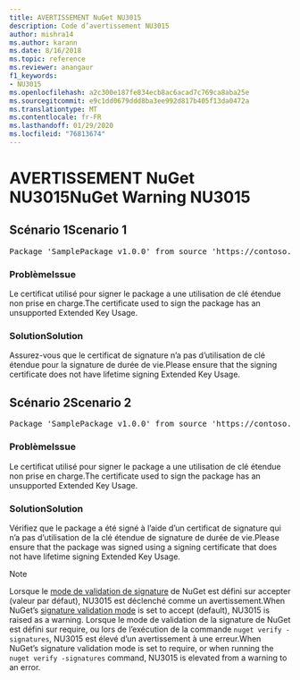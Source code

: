 ```yaml
---
title: AVERTISSEMENT NuGet NU3015
description: Code d’avertissement NU3015
author: mishra14
ms.author: karann
ms.date: 8/16/2018
ms.topic: reference
ms.reviewer: anangaur
f1_keywords:
- NU3015
ms.openlocfilehash: a2c300e187fe834ecb8ac6acad7c769ca8aba25e
ms.sourcegitcommit: e9c1dd0679ddd8ba3ee992d817b405f13da0472a
ms.translationtype: MT
ms.contentlocale: fr-FR
ms.lasthandoff: 01/29/2020
ms.locfileid: "76813674"
---
```

# <a name="nuget-warning-nu3015"></a><span data-ttu-id="c40d6-103">AVERTISSEMENT NuGet NU3015</span><span class="sxs-lookup"><span data-stu-id="c40d6-103">NuGet Warning NU3015</span></span>

## <a name="scenario-1"></a><span data-ttu-id="c40d6-104">Scénario 1</span><span class="sxs-lookup"><span data-stu-id="c40d6-104">Scenario 1</span></span>

<pre>Package 'SamplePackage v1.0.0' from source 'https://contoso.com/index.json': The lifetime signing EKU in the primary signature's certificate is not supported.</pre>

### <a name="issue"></a><span data-ttu-id="c40d6-105">Problème</span><span class="sxs-lookup"><span data-stu-id="c40d6-105">Issue</span></span>

<span data-ttu-id="c40d6-106">Le certificat utilisé pour signer le package a une utilisation de clé étendue non prise en charge.</span><span class="sxs-lookup"><span data-stu-id="c40d6-106">The certificate used to sign the package has an unsupported Extended Key Usage.</span></span>


### <a name="solution"></a><span data-ttu-id="c40d6-107">Solution</span><span class="sxs-lookup"><span data-stu-id="c40d6-107">Solution</span></span>

<span data-ttu-id="c40d6-108">Assurez-vous que le certificat de signature n’a pas d’utilisation de clé étendue pour la signature de durée de vie.</span><span class="sxs-lookup"><span data-stu-id="c40d6-108">Please ensure that the signing certificate does not have lifetime signing Extended Key Usage.</span></span>



## <a name="scenario-2"></a><span data-ttu-id="c40d6-109">Scénario 2</span><span class="sxs-lookup"><span data-stu-id="c40d6-109">Scenario 2</span></span>

<pre>Package 'SamplePackage v1.0.0' from source 'https://contoso.com/index.json': The lifetime signing EKU in the signing certificate is not supported.</pre>

### <a name="issue"></a><span data-ttu-id="c40d6-110">Problème</span><span class="sxs-lookup"><span data-stu-id="c40d6-110">Issue</span></span>

<span data-ttu-id="c40d6-111">Le certificat utilisé pour signer le package a une utilisation de clé étendue non prise en charge.</span><span class="sxs-lookup"><span data-stu-id="c40d6-111">The certificate used to sign the package has an unsupported Extended Key Usage.</span></span>


### <a name="solution"></a><span data-ttu-id="c40d6-112">Solution</span><span class="sxs-lookup"><span data-stu-id="c40d6-112">Solution</span></span>

<span data-ttu-id="c40d6-113">Vérifiez que le package a été signé à l’aide d’un certificat de signature qui n’a pas d’utilisation de la clé étendue de signature de durée de vie.</span><span class="sxs-lookup"><span data-stu-id="c40d6-113">Please ensure that the package was signed using a signing certificate that does not have lifetime signing Extended Key Usage.</span></span>


> [!Note]
> <span data-ttu-id="c40d6-114">Lorsque le [mode de validation de signature](../../consume-packages/installing-signed-packages.md#configure-package-signature-requirements) de NuGet est défini sur accepter (valeur par défaut), NU3015 est déclenché comme un avertissement.</span><span class="sxs-lookup"><span data-stu-id="c40d6-114">When NuGet’s [signature validation mode](../../consume-packages/installing-signed-packages.md#configure-package-signature-requirements) is set to accept (default), NU3015 is raised as a warning.</span></span> <span data-ttu-id="c40d6-115">Lorsque le mode de validation de la signature de NuGet est défini sur require, ou lors de l’exécution de la commande `nuget verify -signatures`, NU3015 est élevé d’un avertissement à une erreur.</span><span class="sxs-lookup"><span data-stu-id="c40d6-115">When NuGet’s signature validation mode is set to require, or when running the `nuget verify -signatures` command, NU3015 is elevated from a warning to an error.</span></span> 
